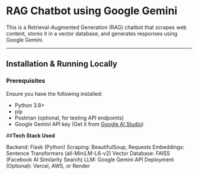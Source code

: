 # RAG Chatbot using Google Gemini

This is a Retrieval-Augmented Generation (RAG) chatbot that scrapes web content, stores it in a vector database, and generates responses using Google Gemini.

---

## **Installation & Running Locally**
### **Prerequisites**
Ensure you have the following installed:
- Python 3.8+
- pip
- Postman (optional, for testing API endpoints)
- Google Gemini API key (Get it from [Google AI Studio](https://ai.google.dev))

##**Tech Stack Used**

Backend: Flask (Python)
Scraping: BeautifulSoup, Requests
Embeddings: Sentence Transformers (all-MiniLM-L6-v2)
Vector Database: FAISS (Facebook AI Similarity Search)
LLM: Google Gemini API
Deployment (Optional): Vercel, AWS, or Render
